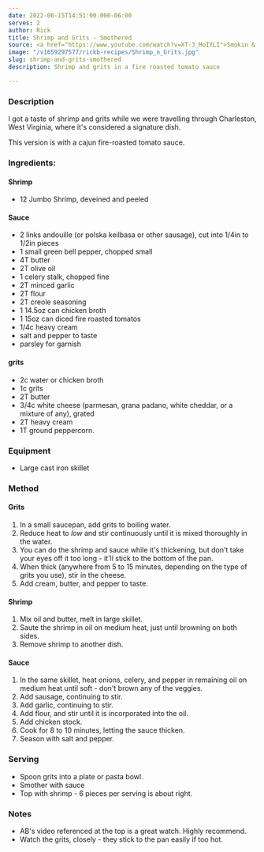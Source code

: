 ```yaml
---
date: 2022-06-15T14:51:00.000-06:00
serves: 2
author: Rick
title: Shrimp and Grits - Smothered
source: <a href="https://www.youtube.com/watch?v=XT-3_MoIYLI">Smokin & Grillin with AB</a>
image: "/v1659297577/rickb-recipes/Shrimp_n_Grits.jpg"
slug: shrimp-and-grits-smothered
description: Shrimp and grits in a fire roasted tomato sauce

---
```

### Description

I got a taste of shrimp and grits while we were travelling through Charleston, West Virginia, where it's considered a signature dish.

This version is with a cajun fire-roasted tomato sauce.

### Ingredients:

#### Shrimp
* 12 Jumbo Shrimp, deveined and peeled

#### Sauce

* 2 links andouille (or polska keilbasa or other sausage), cut into 1/4in to 1/2in pieces
* 1 small green bell pepper, chopped small
* 4T butter
* 2T olive oil
* 1 celery stalk, chopped fine
* 2T minced garlic
* 2T flour
* 2T creole seasoning
* 1 14.5oz can chicken broth
* 1 15oz can diced fire roasted tomatos
* 1/4c heavy cream
* salt and pepper to taste
* parsley for garnish

#### grits

* 2c water or chicken broth
* 1c grits
* 2T butter
* 3/4c white cheese (parmesan, grana padano, white cheddar, or a mixture of any), grated
* 2T heavy cream
* 1T ground peppercorn.

### Equipment

* Large cast iron skillet

### Method

#### Grits

1. In a small saucepan, add grits to boiling water.
1. Reduce heat to _low_ and stir continuously until it is mixed thoroughly in the water.
1. You can do the shrimp and sauce while it's thickening, but don't take your eyes off it too long - it'll stick to the bottom of the pan.
1. When thick (anywhere from 5 to 15 minutes, depending on the type of grits you use), stir in the cheese.
1. Add cream, butter, and pepper to taste.

#### Shrimp

1. Mix oil and butter, melt in large skillet.
1. Saute the shrimp in oil on medium heat, just until browning on both sides.
1. Remove shrimp to another dish.

#### Sauce

1. In the same skillet, heat onions, celery, and pepper in remaining oil on medium heat until soft - don't brown any of the veggies.
1. Add sausage, continuing to stir.
1. Add garlic, continuing to stir.
1. Add flour, and stir until it is incorporated into the oil.
1. Add chicken stock.
1. Cook for 8 to 10 minutes, letting the sauce thicken.
1. Season with salt and pepper.

### Serving

* Spoon grits into a plate or pasta bowl.
* Smother with sauce
* Top with shrimp - 6 pieces per serving is about right.


### Notes

* AB's video referenced at the top is a great watch.  Highly recommend.
* Watch the grits, closely - they stick to the pan easily if too hot.